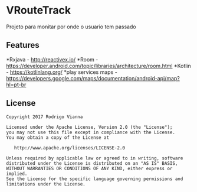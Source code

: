 # **VRouteTrack**

Projeto para monitar por onde o usuario tem passado

## **Features**
*Rxjava - http://reactivex.io/
*Room - https://developer.android.com/topic/libraries/architecture/room.html
*Kotlin - https://kotlinlang.org/
*play services maps - https://developers.google.com/maps/documentation/android-api/map?hl=pt-br

## **License**

```
Copyright 2017 Rodrigo Vianna

Licensed under the Apache License, Version 2.0 (the "License");
you may not use this file except in compliance with the License.
You may obtain a copy of the License at

   http://www.apache.org/licenses/LICENSE-2.0

Unless required by applicable law or agreed to in writing, software
distributed under the License is distributed on an "AS IS" BASIS,
WITHOUT WARRANTIES OR CONDITIONS OF ANY KIND, either express or implied.
See the License for the specific language governing permissions and
limitations under the License.
```

















